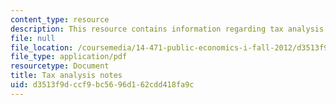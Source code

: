```yaml
---
content_type: resource
description: This resource contains information regarding tax analysis notes.
file: null
file_location: /coursemedia/14-471-public-economics-i-fall-2012/d3513f9dccf9bc5696d162cdd418fa9c_MIT14_471F12_Tax_Analysis.pdf
file_type: application/pdf
resourcetype: Document
title: Tax analysis notes
uid: d3513f9d-ccf9-bc56-96d1-62cdd418fa9c
---
```

